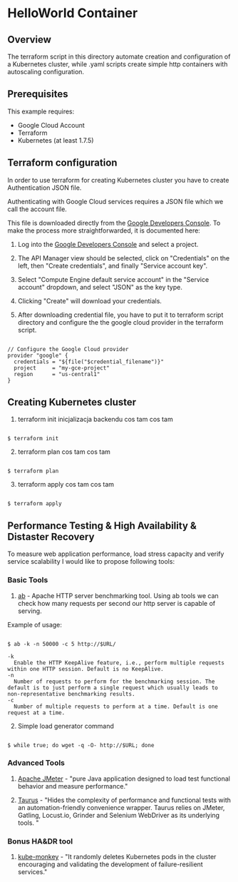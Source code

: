 # HelloWorld Container

## Overview

The terraform script in this directory automate creation and configuration of a Kubernetes cluster, while .yaml scripts create simple http containers with autoscaling configuration.


## Prerequisites

This example requires:
* Google Cloud Account
* Terraform
* Kubernetes (at least 1.7.5)

## Terraform configuration

In order to use terraform for creating Kubernetes cluster you have to create Authentication JSON file.

Authenticating with Google Cloud services requires a JSON file which we call the account file.

This file is downloaded directly from the [Google Developers Console](https://console.developers.google.com/). To make the process more straightforwarded, it is documented here:

1. Log into the [Google Developers Console](https://console.developers.google.com/) and select a project.

2. The API Manager view should be selected, click on "Credentials" on the left, then "Create credentials", and finally "Service account key".

3. Select "Compute Engine default service account" in the "Service account" dropdown, and select "JSON" as the key type.

4. Clicking "Create" will download your credentials.

5. After downloading credential file, you have to put it to terraform script directory and configure the the google cloud provider in the terraform script.

```

// Configure the Google Cloud provider
provider "google" {
  credentials = "${file("$credential_filename")}"
  project     = "my-gce-project"
  region      = "us-central1"
}

```

## Creating Kubernetes cluster

1. terraform init inicjalizacja backendu cos tam cos tam

```

$ terraform init

```

2. terraform plan cos tam cos tam

```

$ terraform plan

```

3. terraform apply cos tam cos tam

```

$ terraform apply

```

## Performance Testing & High Availability & Distaster Recovery

To measure web application performance, load stress capacity and verify service scalability I would like to propose following tools:

### Basic Tools

1. [ab](http://httpd.apache.org/docs/current/programs/ab.html) - Apache HTTP server benchmarking tool. Using ab tools we can check how many requests per second our http server is capable of serving.

Example of usage:

```

$ ab -k -n 50000 -c 5 http://$URL/

-k
  Enable the HTTP KeepAlive feature, i.e., perform multiple requests within one HTTP session. Default is no KeepAlive.
-n
  Number of requests to perform for the benchmarking session. The default is to just perform a single request which usually leads to non-representative benchmarking results.
-c
  Number of multiple requests to perform at a time. Default is one request at a time.

```

2. Simple load generator command

```

$ while true; do wget -q -O- http://$URL; done

```

### Advanced Tools

1. [Apache JMeter](http://jmeter.apache.org/) - "pure Java application designed to load test functional behavior and measure performance."

2. [Taurus](https://github.com/Blazemeter/taurus) - "Hides the complexity of performance and functional tests with an automation-friendly convenience wrapper. Taurus relies on JMeter, Gatling, Locust.io, Grinder and Selenium WebDriver as its underlying tools. "


### Bonus HA&DR tool

1. [kube-monkey](https://github.com/asobti/kube-monkey) - "It randomly deletes Kubernetes pods in the cluster encouraging and validating the development of failure-resilient services."

